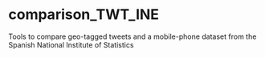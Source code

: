 # comparison_TWT_INE
Tools to compare geo-tagged tweets and a mobile-phone dataset from the Spanish National Institute of Statistics
